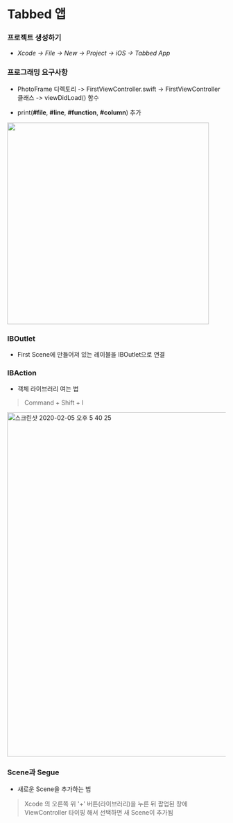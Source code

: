 # Tabbed 앱

  
### 프로젝트 생성하기

- _Xcode -> File -> New -> Project -> iOS -> Tabbed App_


### 프로그래밍 요구사항
- PhotoFrame 디렉토리 -> FirstViewController.swift -> FirstViewController 클래스 -> viewDidLoad() 함수

- print(**#file**, **#line**, **#function**, **#column**) 추가

<img width="465" src="https://user-images.githubusercontent.com/34564706/73716559-accd8400-475a-11ea-8109-5250679592cb.png">


### IBOutlet
- First Scene에 만들어져 있는 레이블을 IBOutlet으로 연결


### IBAction
- 객체 라이브러리 여는 법
> Command + Shift + l


<img width="794" alt="스크린샷 2020-02-05 오후 5 40 25" src="https://user-images.githubusercontent.com/34564706/73826640-81719480-4841-11ea-8a90-d004b901d59a.png">


### Scene과 Segue
- 새로운 Scene을 추가하는 법
>Xcode 의 오른쪽 위 '+' 버튼(라이브러리)을 누른 뒤 팝업된 창에 ViewController 타이핑 해서 선택하면 새 Scene이 추가됨
